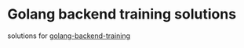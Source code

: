 # Golang backend training solutions

solutions for [golang-backend-training](https://github.com/reiver/golang-backend-training)
